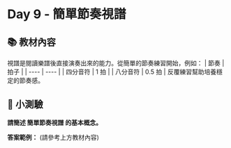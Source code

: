 # Day 9 - 簡單節奏視譜

## 📚 教材內容

視譜是閱讀樂譜後直接演奏出來的能力。從簡單的節奏練習開始，例如：
| 節奏 | 拍子 |
| ---- | ---- |
| 四分音符 | 1 拍 |
| 八分音符 | 0.5 拍 |
反覆練習幫助培養穩定的節奏感。

## 📝 小測驗

**請簡述 簡單節奏視譜 的基本概念。**

**答案範例：** (請參考上方教材內容)
